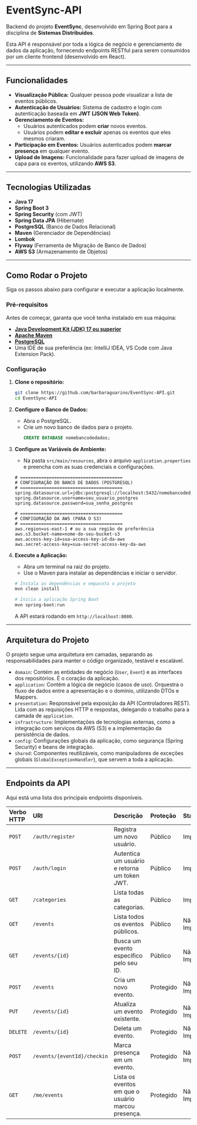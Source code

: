 # EventSync-API 

Backend do projeto **EventSync**, desenvolvido em Spring Boot para a disciplina de **Sistemas Distribuídos**.

Esta API é responsável por toda a lógica de negócio e gerenciamento de dados da aplicação, fornecendo endpoints RESTful para serem consumidos por um cliente frontend (desenvolvido em React).

---

## Funcionalidades

* **Visualização Pública:** Qualquer pessoa pode visualizar a lista de eventos públicos.
* **Autenticação de Usuários:** Sistema de cadastro e login com autenticação baseada em **JWT (JSON Web Token)**.
* **Gerenciamento de Eventos:**
    * Usuários autenticados podem **criar** novos eventos.
    * Usuários podem **editar e excluir** apenas os eventos que eles mesmos criaram.
* **Participação em Eventos:** Usuários autenticados podem **marcar presença** em qualquer evento.
* **Upload de Imagens:** Funcionalidade para fazer upload de imagens de capa para os eventos, utilizando **AWS S3**.

---

## Tecnologias Utilizadas

* **Java 17**
* **Spring Boot 3**
* **Spring Security** (com JWT)
* **Spring Data JPA** (Hibernate)
* **PostgreSQL** (Banco de Dados Relacional)
* **Maven** (Gerenciador de Dependências)
* **Lombok**
* **Flyway** (Ferramenta de Migração de Banco de Dados)
* **AWS S3** (Armazenamento de Objetos)

---

## Como Rodar o Projeto

Siga os passos abaixo para configurar e executar a aplicação localmente.

### Pré-requisitos

Antes de começar, garanta que você tenha instalado em sua máquina:

* [**Java Development Kit (JDK) 17 ou superior**](https://www.oracle.com/java/technologies/downloads/#java17)
* [**Apache Maven**](https://maven.apache.org/download.cgi)
* [**PostgreSQL**](https://www.postgresql.org/download/)
* Uma IDE de sua preferência (ex: IntelliJ IDEA, VS Code com Java Extension Pack).

### Configuração

1.  **Clone o repositório:**
    ```bash
    git clone https://github.com/barbaraguarino/EventSync-API.git
    cd EventSync-API
    ```

2.  **Configure o Banco de Dados:**
    * Abra o PostgreSQL.
    * Crie um novo banco de dados para o projeto.
        ```sql
        CREATE DATABASE nomebancodedados;
        ```

3.  **Configure as Variáveis de Ambiente:**
    * Na pasta `src/main/resources`, abra o arquivo `application.properties` e preencha com as suas credenciais e configurações.

    ```properties
    # =======================================
    # CONFIGURAÇÃO DO BANCO DE DADOS (POSTGRESQL)
    # =======================================
    spring.datasource.url=jdbc:postgresql://localhost:5432/nomebancodedados
    spring.datasource.username=seu_usuario_postgres
    spring.datasource.password=sua_senha_postgres

    # =======================================
    # CONFIGURAÇÃO DA AWS (PARA O S3)
    # =======================================
    aws.region=us-east-1 # ou a sua região de preferência
    aws.s3.bucket-name=nome-do-seu-bucket-s3
    aws.access-key-id=sua-access-key-id-da-aws
    aws.secret-access-key=sua-secret-access-key-da-aws

    ```

4.  **Execute a Aplicação:**
    * Abra um terminal na raiz do projeto.
    * Use o Maven para instalar as dependências e iniciar o servidor.

    ```bash
    # Instala as dependências e empacota o projeto
    mvn clean install

    # Inicia a aplicação Spring Boot
    mvn spring-boot:run
    ```
    A API estará rodando em `http://localhost:8080`.

---

## Arquitetura do Projeto

O projeto segue uma arquitetura em camadas, separando as responsabilidades para manter o código organizado, testável e escalável.

* `domain`: Contém as entidades de negócio (`User`, `Event`) e as interfaces dos repositórios. É o coração da aplicação.
* `application`: Contém a lógica de negócio (casos de uso). Orquestra o fluxo de dados entre a apresentação e o domínio, utilizando DTOs e Mappers.
* `presentation`: Responsável pela exposição da API (Controladores REST). Lida com as requisições HTTP e respostas, delegando o trabalho para a camada de `application`.
* `infrastructure`: Implementações de tecnologias externas, como a integração com serviços da AWS (S3) e a implementação da persistência de dados.
* `config`: Configurações globais da aplicação, como segurança (Spring Security) e beans de integração.
* `shared`: Componentes reutilizáveis, como manipuladores de exceções globais (`GlobalExceptionHandler`), que servem a toda a aplicação.

---

## Endpoints da API

Aqui está uma lista dos principais endpoints disponíveis.

| Verbo HTTP | URI                         | Descrição                                          | Proteção  | Status           |
|:-----------|:----------------------------|:---------------------------------------------------|:----------|:-----------------|
| `POST`     | `/auth/register`            | Registra um novo usuário.                          | Público   | Implementado     |
| `POST`     | `/auth/login`               | Autentica um usuário e retorna um token JWT.       | Público   | Implementado     |
| `GET`      | `/categories`               | Lista todas as categorias.                         | Público   | Implementado     |
| `GET`      | `/events`                   | Lista todos os eventos públicos.                   | Público   | Não Implementado |
| `GET`      | `/events/{id}`              | Busca um evento específico pelo seu ID.            | Público   | Não Implementado |
| `POST`     | `/events`                   | Cria um novo evento.                               | Protegido | Não Implementado |
| `PUT`      | `/events/{id}`              | Atualiza um evento existente.                      | Protegido | Não Implementado |
| `DELETE`   | `/events/{id}`              | Deleta um evento.                                  | Protegido | Não Implementado |
| `POST`     | `/events/{eventId}/checkin` | Marca presença em um evento.                       | Protegido | Não Implementado |
| `GET`      | `/me/events`                | Lista os eventos em que o usuário marcou presença. | Protegido | Não Implementado |
